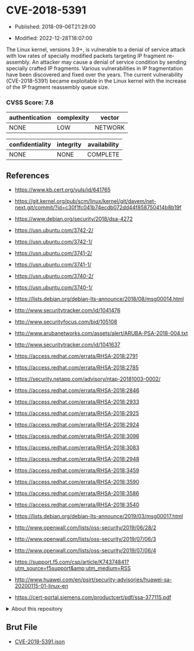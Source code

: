 # CVE-2018-5391

- Published: 2018-09-06T21:29:00

- Modified: 2022-12-28T18:07:00

The Linux kernel, versions 3.9+, is vulnerable to a denial of service attack with low rates of specially modified packets targeting IP fragment re-assembly. An attacker may cause a denial of service condition by sending specially crafted IP fragments. Various vulnerabilities in IP fragmentation have been discovered and fixed over the years. The current vulnerability (CVE-2018-5391) became exploitable in the Linux kernel with the increase of the IP fragment reassembly queue size.

### CVSS Score: **7.8**

| authentication | complexity | vector |
| --- | --- | --- |
| NONE | LOW | NETWORK |

| confidentiality | integrity | availability |
| --- | --- | --- |
| NONE | NONE | COMPLETE |

## References

* https://www.kb.cert.org/vuls/id/641765

* https://git.kernel.org/pub/scm/linux/kernel/git/davem/net-next.git/commit/?id=c30f1fc041b74ecdb072dd44f858750414b8b19f

* https://www.debian.org/security/2018/dsa-4272

* https://usn.ubuntu.com/3742-2/

* https://usn.ubuntu.com/3742-1/

* https://usn.ubuntu.com/3741-2/

* https://usn.ubuntu.com/3741-1/

* https://usn.ubuntu.com/3740-2/

* https://usn.ubuntu.com/3740-1/

* https://lists.debian.org/debian-lts-announce/2018/08/msg00014.html

* http://www.securitytracker.com/id/1041476

* http://www.securityfocus.com/bid/105108

* http://www.arubanetworks.com/assets/alert/ARUBA-PSA-2018-004.txt

* http://www.securitytracker.com/id/1041637

* https://access.redhat.com/errata/RHSA-2018:2791

* https://access.redhat.com/errata/RHSA-2018:2785

* https://security.netapp.com/advisory/ntap-20181003-0002/

* https://access.redhat.com/errata/RHSA-2018:2846

* https://access.redhat.com/errata/RHSA-2018:2933

* https://access.redhat.com/errata/RHSA-2018:2925

* https://access.redhat.com/errata/RHSA-2018:2924

* https://access.redhat.com/errata/RHSA-2018:3096

* https://access.redhat.com/errata/RHSA-2018:3083

* https://access.redhat.com/errata/RHSA-2018:2948

* https://access.redhat.com/errata/RHSA-2018:3459

* https://access.redhat.com/errata/RHSA-2018:3590

* https://access.redhat.com/errata/RHSA-2018:3586

* https://access.redhat.com/errata/RHSA-2018:3540

* https://lists.debian.org/debian-lts-announce/2019/03/msg00017.html

* http://www.openwall.com/lists/oss-security/2019/06/28/2

* http://www.openwall.com/lists/oss-security/2019/07/06/3

* http://www.openwall.com/lists/oss-security/2019/07/06/4

* https://support.f5.com/csp/article/K74374841?utm_source=f5support&amp;utm_medium=RSS

* http://www.huawei.com/en/psirt/security-advisories/huawei-sa-20200115-01-linux-en

* https://cert-portal.siemens.com/productcert/pdf/ssa-377115.pdf

<details>
<summary>About this repository</summary> 

  This repository is part of the project [Live Hack CVE](https://github.com/Live-Hack-CVE). Main website can be found [www.live-hack.org](https://www.live-hack.org) 
  
  Made by [Sn0wAlice](https://github.com/Sn0wAlice) for the people that care about security and need to have a feed of the latest CVEs. Hope you enjoy it, don't forget to star the repo and follow me on [Twitter](https://twitter.com/Sn0wAlice) and [Github](https://github.com/Sn0wAlice). And that is my [personnal website](https://www.alice-snow.me/)

  - [Home Page](https://github.com/Live-Hack-CVE)
  - [Framework](https://github.com/Live-Hack-CVE/cve-framework)
  - [CVE database](https://github.com/Live-Hack-CVE/full_database)
  - [Changelog](https://github.com/Live-Hack-CVE/Changelog)
</details>

## Brut File

* [CVE-2018-5391.json](https://raw.githubusercontent.com/Live-Hack-CVE/full_database/main/cves/2018/CVE-2018-5391.json)

